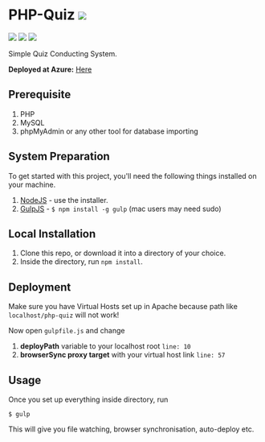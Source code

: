 # PHP-Quiz    ![](https://img.shields.io/badge/-Under_Construction-yellow.svg?style=flat-square)
![](https://img.shields.io/badge/php-5.5-blue.svg?style=flat-square) 
![](https://img.shields.io/badge/npm-2.12-brightgreen.svg?style=flat-square)  ![](https://img.shields.io/badge/gulp-3.9-red.svg?style=flat-square)

Simple Quiz Conducting System.

**Deployed at Azure:** [Here](http://php-quiz.azurewebsites.net/)

## Prerequisite

1. PHP
2. MySQL
3. phpMyAdmin or any other tool for database importing

## System Preparation

To get started with this project, you'll need the following things installed on your machine.

1. [NodeJS](http://nodejs.org) - use the installer.
2. [GulpJS](https://github.com/gulpjs/gulp) - `$ npm install -g gulp` (mac users may need sudo)

## Local Installation

1. Clone this repo, or download it into a directory of your choice.
2. Inside the directory, run `npm install`.

## Deployment

Make sure you have Virtual Hosts set up in Apache because path like ```localhost/php-quiz``` will not work!

Now open ```gulpfile.js``` and change

1. **deployPath** variable to your localhost root ```line: 10```
2. **browserSync proxy target** with your virtual host link ```line: 57```

## Usage

Once you set up everything inside directory, run

```shell
$ gulp
```

This will give you file watching, browser synchronisation, auto-deploy etc.
